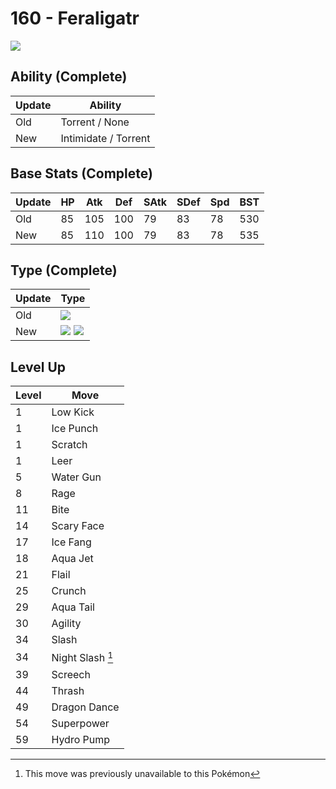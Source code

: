 # 160 - Feraligatr
![][160]

## Ability (Complete)

Update | Ability
---    | ---
Old    | Torrent / None
New    | Intimidate / Torrent

## Base Stats (Complete)

Update | HP | Atk | Def | SAtk | SDef | Spd | BST
---    | ---| --- | --- | ---  | ---  | --- | ---
Old    | 85 |  105 |  100 |  79  |  83  |  78  |  530
New    | 85 |  110 |  100 |  79  |  83  |  78  |  535

## Type (Complete)

Update | Type
---    | ---
Old    | ![][water]
New    | ![][water]  ![][dark]

## Level Up

Level | Move
---   | ---
  1   | Low Kick
  1   | Ice Punch
  1   | Scratch
  1   | Leer
  5   | Water Gun
  8   | Rage
 11   | Bite
 14   | Scary Face
 17   | Ice Fang
 18   | Aqua Jet
 21   | Flail
 25   | Crunch
 29   | Aqua Tail
 30   | Agility
 34   | Slash
 34   | Night Slash [^1]
 39   | Screech
 44   | Thrash
 49   | Dragon Dance
 54   | Superpower
 59   | Hydro Pump




[^1]: This move was previously unavailable to this Pokémon

[160]: ../img/pokemon/160.png
[water]: ../img/types/water.png
[dark]: ../img/types/dark.png
